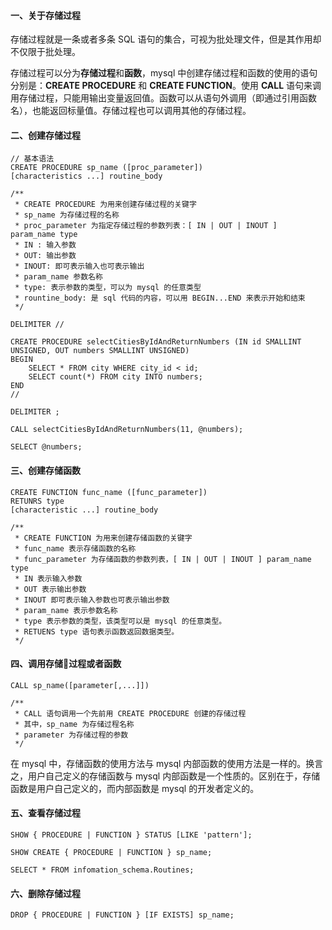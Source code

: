 
#### 一、关于存储过程

存储过程就是一条或者多条 SQL 语句的集合，可视为批处理文件，但是其作用却不仅限于批处理。

存储过程可以分为**存储过程**和**函数**，mysql 中创建存储过程和函数的使用的语句分别是：**CREATE PROCEDURE** 和 **CREATE FUNCTION**。使用 **CALL** 语句来调用存储过程，只能用输出变量返回值。函数可以从语句外调用（即通过引用函数名），也能返回标量值。存储过程也可以调用其他的存储过程。

#### 二、创建存储过程

````
// 基本语法
CREATE PROCEDURE sp_name ([proc_parameter])
[characteristics ...] routine_body

/**
 * CREATE PROCEDURE 为用来创建存储过程的关键字
 * sp_name 为存储过程的名称
 * proc_parameter 为指定存储过程的参数列表：[ IN | OUT | INOUT ] param_name type
 * IN : 输入参数
 * OUT: 输出参数
 * INOUT: 即可表示输入也可表示输出
 * param_name 参数名称
 * type: 表示参数的类型，可以为 mysql 的任意类型
 * rountine_body: 是 sql 代码的内容，可以用 BEGIN...END 来表示开始和结束
 */
````

````
DELIMITER //

CREATE PROCEDURE selectCitiesByIdAndReturnNumbers (IN id SMALLINT UNSIGNED, OUT numbers SMALLINT UNSIGNED)
BEGIN
	SELECT * FROM city WHERE city_id < id;
	SELECT count(*) FROM city INTO numbers;
END
//

DELIMITER ;

CALL selectCitiesByIdAndReturnNumbers(11, @numbers);

SELECT @numbers;
````

#### 三、创建存储函数

````
CREATE FUNCTION func_name ([func_parameter])
RETUNRS type
[characteristic ...] routine_body

/**
 * CREATE FUNCTION 为用来创建存储函数的关键字
 * func_name 表示存储函数的名称
 * func_parameter 为存储函数的参数列表，[ IN | OUT | INOUT ] param_name type
 * IN 表示输入参数
 * OUT 表示输出参数
 * INOUT 即可表示输入参数也可表示输出参数
 * param_name 表示参数名称
 * type 表示参数的类型，该类型可以是 mysql 的任意类型。
 * RETUENS type 语句表示函数返回数据类型。
 */

````

#### 四、调用存储过程或者函数

````
CALL sp_name([parameter[,...]])

/**
 * CALL 语句调用一个先前用 CREATE PROCEDURE 创建的存储过程
 * 其中，sp_name 为存储过程名称
 * parameter 为存储过程的参数
 */

````

在 mysql 中，存储函数的使用方法与 mysql 内部函数的使用方法是一样的。换言之，用户自己定义的存储函数与 mysql 内部函数是一个性质的。区别在于，存储函数是用户自己定义的，而内部函数是 mysql 的开发者定义的。


#### 五、查看存储过程

````
SHOW { PROCEDURE | FUNCTION } STATUS [LIKE 'pattern'];

SHOW CREATE { PROCEDURE | FUNCTION } sp_name;

SELECT * FROM infomation_schema.Routines;

````


#### 六、删除存储过程

````
DROP { PROCEDURE | FUNCTION } [IF EXISTS] sp_name;
````


